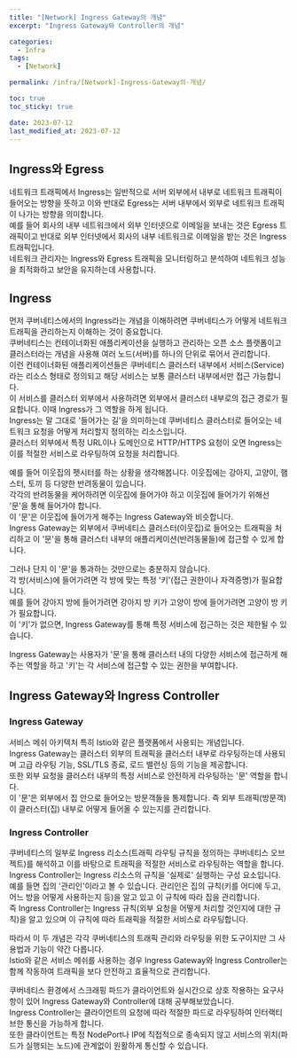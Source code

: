 ```yaml
---
title: "[Network] Ingress Gateway의 개념"
excerpt: "Ingress Gateway와 Controller의 개념"

categories:
  - Infra
tags:
  - [Network]

permalink: /infra/[Network]-Ingress-Gateway의-개념/

toc: true
toc_sticky: true

date: 2023-07-12
last_modified_at: 2023-07-12
---
```


## Ingress와 Egress
네트워크 트래픽에서 Ingress는 일반적으로 서버 외부에서 내부로 네트워크 트래픽이 들어오는 방향을 뜻하고 이와 반대로 Egress는 서버 내부에서 외부로 네트워크 트래픽이 나가는 방향을 의미합니다.  
예를 들어 회사의 내부 네트워크에서 외부 인터넷으로 이메일을 보내는 것은 Egress 트래픽이고 반대로 외부 인터넷에서 회사의 내부 네트워크로 이메일을 받는 것은 Ingress 트래픽입니다.  
네트워크 관리자는 Ingress와 Egress 트래픽을 모니터링하고 분석하여 네트워크 성능을 최적화하고 보안을 유지하는데 사용합니다.  

## Ingress

먼저 쿠버네티스에서의 Ingress라는 개념을 이해하려면 쿠버네티스가 어떻게 네트워크 트래픽을 관리하는지 이해하는 것이 중요합니다.  
쿠버네티스는 컨테이너화된 애플리케이션을 실행하고 관리하는 오픈 소스 플랫폼이고 클러스터라는 개념을 사용해 여러 노드(서버)를 하나의 단위로 묶어서 관리합니다.  
이런 컨테이너화된 애플리케이션들은 쿠버네티스 클러스터 내부에서 서비스(Service)라는 리소스 형태로 정의되고 해당 서비스는 보통 클러스터 내부에서만 접근 가능합니다.  
이 서비스를 클러스터 외부에서 사용하려면 외부에서 클러스터 내부로의 접근 경로가 필요합니다. 이때 Ingress가 그 역할을 하게 됩니다.  
Ingress는 말 그대로 '들어가는 길'을 의미하는데 쿠버네티스 클러스터로 들어오는 네트워크 요청을 어떻게 처리할지 정의하는 리소스입니다.  
클러스터 외부에서 특정 URL이나 도메인으로 HTTP/HTTPS 요청이 오면 Ingress는 이를 적절한 서비스로 라우팅하여 요청을 처리합니다. 

예를 들어 이웃집의 펫시터를 하는 상황을 생각해봅니다. 이웃집에는 강아지, 고양이, 햄스터, 토끼 등 다양한 반려동물이 있습니다.  
각각의 반려동물을 케어하려면 이웃집에 들어가야 하고 이웃집에 들어가기 위해선 '문'을 통해 들어가야 합니다.  
이 '문'은 이웃집에 들어가게 해주는 Ingress Gateway와 비슷합니다.  
Ingress Gateway는 외부에서 쿠버네티스 클러스터(이웃집)로 들어오는 트래픽을 처리하고 이 '문'을 통해 클러스터 내부의 애플리케이션(반려동물들)에 접근할 수 있게 합니다.  

그러나 단지 이 '문'을 통과하는 것만으로는 충분하지 않습니다.  
각 방(서비스)에 들어가려면 각 방에 맞는 특정 '키'(접근 권한이나 자격증명)가 필요합니다.  
예를 들어 강아지 방에 들어가려면 강아지 방 키가 고양이 방에 들어가려면 고양이 방 키가 필요합니다.  
이 '키'가 없으면, Ingress Gateway를 통해 특정 서비스에 접근하는 것은 제한될 수 있습니다.

Ingress Gateway는 사용자가 '문'을 통해 클러스터 내의 다양한 서비스에 접근하게 해주는 역할을 하고 '키'는 각 서비스에 접근할 수 있는 권한을 부여합니다.  

## Ingress Gateway와 Ingress Controller

### Ingress Gateway 
서비스 메쉬 아키텍처 특히 Istio와 같은 플랫폼에서 사용되는 개념입니다.  
Ingress Gateway는 클러스터 외부의 트래픽을 클러스터 내부로 라우팅하는데 사용되며 고급 라우팅 기능, SSL/TLS 종료, 로드 밸런싱 등의 기능을 제공합니다.  
또한 외부 요청을 클러스터 내부의 특정 서비스로 안전하게 라우팅하는 '문' 역할을 합니다.  
이 '문'은 외부에서 집 안으로 들어오는 방문객들을 통제합니다. 즉 외부 트래픽(방문객)이 클러스터(집) 내부로 어떻게 들어올 수 있는지를 관리합니다.

### Ingress Controller
쿠버네티스의 일부로 Ingress 리소스(트래픽 라우팅 규칙을 정의하는 쿠버네티스 오브젝트)를 해석하고 이를 바탕으로 트래픽을 적절한 서비스로 라우팅하는 역할을 합니다.  
Ingress Controller는 Ingress 리소스의 규칙을 '실제로' 실행하는 구성 요소입니다.  
예를 들면 집의 '관리인'이라고 볼 수 있습니다. 관리인은 집의 규칙(키를 어디에 두고, 어느 방을 어떻게 사용하는지 등)을 알고 있고 이 규칙에 따라 집을 관리합니다.  
즉 Ingress Controller는 Ingress 규칙(외부 요청을 어떻게 처리할 것인지에 대한 규칙)을 알고 있으며 이 규칙에 따라 트래픽을 적절한 서비스로 라우팅합니다.

따라서 이 두 개념은 각각 쿠버네티스의 트래픽 관리와 라우팅을 위한 도구이지만 그 사용법과 기능이 약간 다릅니다.  
Istio와 같은 서비스 메쉬를 사용하는 경우 Ingress Gateway와 Ingress Controller는 함께 작동하여 트래픽을 보다 안전하고 효율적으로 관리합니다.  

쿠버네티스 환경에서 스크래핑 파드가 클라이언트와 실시간으로 상호 작용하는 요구사항이 있어 Ingress Gateway와 Controller에 대해 공부해보았습니다.    
Ingress Controller는 클라이언트의 요청에 따라 적절한 파드로 라우팅하여 인터랙티브한 통신을 가능하게 합니다.  
또한 클라이언트는 특정 NodePort나 IP에 직접적으로 종속되지 않고 서비스의 위치(파드가 실행되는 노드)에 관계없이 원활하게 통신할 수 있습니다.  


